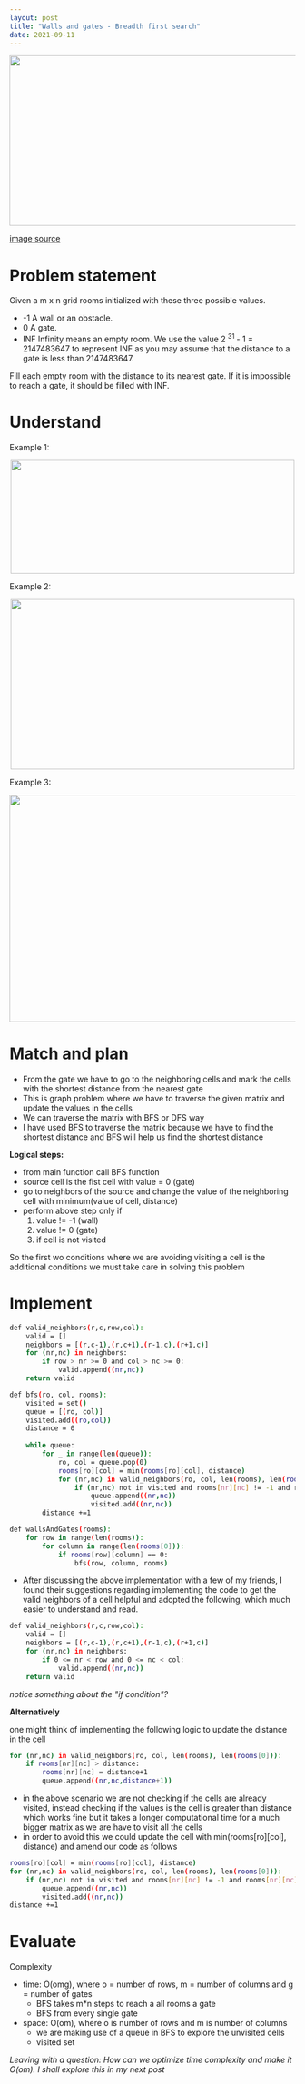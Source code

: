 ```yaml
---
layout: post
title: "Walls and gates - Breadth first search"
date: 2021-09-11
---
```


<p align="center">
    <img width="560" height="300" src="/images/walls_gates.jpg">
</p>

[image source](https://www.freecodecamp.org/news/coding-explained-in-25-profound-comics-8847ea03819c/)

# Problem statement 

Given a m x n grid rooms initialized with these three possible values. 
- -1 A wall or an obstacle.
- 0 A gate.
- INF Infinity means an empty room. We use the value 2 <sup> 31 </sup> - 1 = 2147483647 to represent INF as you may assume that the distance to a gate is less than 2147483647.

Fill each empty room with the distance to its nearest gate. If it is impossible to reach a gate, it should be filled with INF.

# Understand 

Example 1:
<p align="center">
  <img width="500" height="200" src="/images/walls_gates_1.jpg">
</p>

Example 2:
<p align="center">
  <img width="500" height="300" src="/images/walls_gates_2.jpg">
</p>

Example 3:
<p align="center">
  <img width="600" height="400" src="/images/walls_gates_3.jpg">
</p>

# Match and plan 

- From the gate we have to go to the neighboring cells and mark the cells with the shortest distance from the nearest gate
- This is graph problem where we have to traverse the given matrix and update the values in the cells
- We can traverse the matrix with BFS or DFS way
- I have used BFS to traverse the matrix because we have to find the shortest distance and BFS will help us find the shortest distance 

**Logical steps:**

- from main function call BFS function
- source cell is the fist cell with value = 0 (gate)
- go to neighbors of the source and change the value of the neighboring cell with minimum(value of cell, distance) 
- perform above step only if 
    1. value != -1 (wall)
    2. value != 0 (gate)
    3. if cell is not visited

So the first wo conditions where we are avoiding visiting a cell is the additional conditions we must take care in solving this problem

# Implement

```sh
def valid_neighbors(r,c,row,col):
    valid = []
    neighbors = [(r,c-1),(r,c+1),(r-1,c),(r+1,c)]
    for (nr,nc) in neighbors:
        if row > nr >= 0 and col > nc >= 0:
            valid.append((nr,nc))
    return valid

def bfs(ro, col, rooms):
    visited = set()
    queue = [(ro, col)] 
    visited.add((ro,col))
    distance = 0
    
    while queue:
        for _ in range(len(queue)):
            ro, col = queue.pop(0)
            rooms[ro][col] = min(rooms[ro][col], distance)
            for (nr,nc) in valid_neighbors(ro, col, len(rooms), len(rooms[0])):
                if (nr,nc) not in visited and rooms[nr][nc] != -1 and rooms[nr][nc] != 0:
                    queue.append((nr,nc))
                    visited.add((nr,nc))
        distance +=1

def wallsAndGates(rooms):
    for row in range(len(rooms)):
        for column in range(len(rooms[0])):
            if rooms[row][column] == 0:
                bfs(row, column, rooms)
```

- After discussing the above implementation with a few of my friends, I found their suggestions regarding implementing the code to get the valid neighbors of a cell helpful and adopted the following, which much easier to understand and read.  

```sh
def valid_neighbors(r,c,row,col):
    valid = []
    neighbors = [(r,c-1),(r,c+1),(r-1,c),(r+1,c)]
    for (nr,nc) in neighbors:
        if 0 <= nr < row and 0 <= nc < col:
            valid.append((nr,nc))
    return valid
```
_notice something about the "if condition"?_

**Alternatively**

one might think of implementing the following logic to update the distance in the cell
```sh
for (nr,nc) in valid_neighbors(ro, col, len(rooms), len(rooms[0])):
    if rooms[nr][nc] > distance:
        rooms[nr][nc] = distance+1
        queue.append((nr,nc,distance+1))
```

- in the above scenario we are not checking if the cells are already visited, instead checking if the values is the cell is greater than distance which works fine but it takes a longer computational time for a much bigger matrix as we are have to visit all the cells 
- in order to avoid this we could update the cell with min(rooms[ro][col], distance) and amend our code as follows 

```sh
rooms[ro][col] = min(rooms[ro][col], distance)
for (nr,nc) in valid_neighbors(ro, col, len(rooms), len(rooms[0])):
    if (nr,nc) not in visited and rooms[nr][nc] != -1 and rooms[nr][nc] != 0:
        queue.append((nr,nc))
        visited.add((nr,nc))
distance +=1
```

# Evaluate 

Complexity 
- time: O(omg), where o = number of rows, m = number of columns and g = number of gates
    - BFS takes m*n steps to reach a all rooms a gate
    - BFS from every single gate
- space: O(om), where o is number of rows and m is number of columns
    - we are making use of a queue in BFS to explore the unvisited cells 
    - visited set 

_Leaving with a question: How can we optimize time complexity and make it O(om). I shall explore this in my next post_
